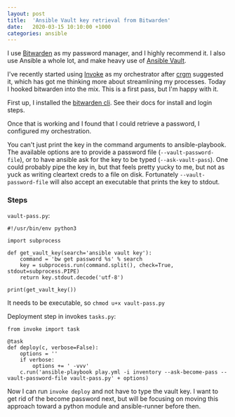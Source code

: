 ```yaml
---
layout: post
title:  'Ansible Vault key retrieval from Bitwarden'
date:   2020-03-15 10:10:00 +1000
categories: ansible
---
```


I use [Bitwarden](https://bitwarden.com/) as my password manager, and I highly recommend it. I also use Ansible a whole lot, and make heavy use of [Ansible Vault](https://docs.ansible.com/ansible/latest/user_guide/vault.html).

I've recently started using [Invoke](http://www.pyinvoke.org/) as my orchestrator after [crgm](https://crgm.net/) suggested it, which has got me thinking more about streamlining my processes.
Today I hooked bitwarden into the mix. This is a first pass, but I'm happy with it.

First up, I installed the [bitwarden cli](https://help.bitwarden.com/article/cli/). See their docs for install and login steps.

Once that is working and I found that I could retrieve a password, I configured my orchestration.

You can't just print the key in the command arguments to ansible-playbook. The available options are to provide a password file (`--vault-password-file`), or to have ansible ask for the key to be typed (`--ask-vault-pass`).
One could probably pipe the key in, but that feels pretty yucky to me, but not as yuck as writing cleartext creds to a file on disk. Fortunately `--vault-password-file` will also accept an executable that prints the key to stdout.

### Steps

`vault-pass.py`:
```
#!/usr/bin/env python3

import subprocess

def get_vault_key(search='ansible vault key'):
    command = 'bw get password %s' % search
    key = subprocess.run(command.split(), check=True, stdout=subprocess.PIPE)
    return key.stdout.decode('utf-8')

print(get_vault_key())
```

It needs to be executable, so `chmod u+x vault-pass.py`

Deployment step in invokes `tasks.py`:
```
from invoke import task

@task
def deploy(c, verbose=False):
    options = ''
    if verbose:
        options += ' -vvv'
    c.run('ansible-playbook play.yml -i inventory --ask-become-pass --vault-password-file vault-pass.py' + options)
```

Now I can run `invoke deploy` and not have to type the vault key. I want to get rid of the become password next, but will be focusing on moving this approach toward a python module and ansible-runner before then.
